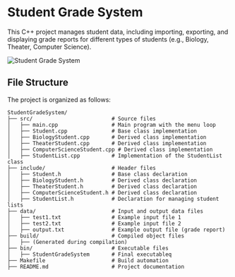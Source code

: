 # Student Grade System

This C++ project manages student data, including importing, exporting, and displaying grade reports for different types of students (e.g., Biology, Theater, Computer Science).

![Student Grade System](images/project-image.png)

## File Structure

The project is organized as follows:

```plaintext
StudentGradeSystem/
├── src/                         # Source files
│   ├── main.cpp                 # Main program with the menu loop
│   ├── Student.cpp              # Base class implementation
│   ├── BiologyStudent.cpp       # Derived class implementation
│   ├── TheaterStudent.cpp       # Derived class implementation
│   ├── ComputerScienceStudent.cpp # Derived class implementation
│   ├── StudentList.cpp          # Implementation of the StudentList class
├── include/                     # Header files
│   ├── Student.h                # Base class declaration
│   ├── BiologyStudent.h         # Derived class declaration
│   ├── TheaterStudent.h         # Derived class declaration
│   ├── ComputerScienceStudent.h # Derived class declaration
│   ├── StudentList.h            # Declaration for managing student lists
├── data/                        # Input and output data files
│   ├── test1.txt                # Example input file 1
│   ├── test2.txt                # Example input file 2
│   ├── output.txt               # Example output file (grade report)
├── build/                       # Compiled object files
│   ├── (Generated during compilation)
├── bin/                         # Executable files
│   ├── StudentGradeSystem       # Final executableq
├── Makefile                     # Build automation
├── README.md                    # Project documentation
